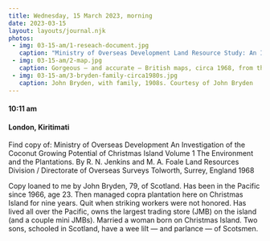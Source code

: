 ```yaml
---
title: Wednesday, 15 March 2023, morning
date: 2023-03-15
layout: layouts/journal.njk
photos:
 - img: 03-15-am/1-reseach-document.jpg
   caption: "Ministry of Overseas Development Land Resource Study: An Investigation of the Coconut Growing Potential of Christmas Island Volume 1 The Environment and the Plantations. By R. N. Jenkins and M. A. Foale Land Resources Division / Directorate of Overseas Surveys, Tolworth, Surrey, England 1968. Courtesy of John Bryden."
 - img: 03-15-am/2-map.jpg
   caption: Gorgeous — and accurate — British maps, circa 1968, from the Land Resource Study. Courtesy of John Bryden.
 - img: 03-15-am/3-bryden-family-circa1980s.jpg
   caption: John Bryden, with family, 1908s. Courtesy of John Bryden
---
```

#### 10:11 am
#### London, Kiritimati

Find copy of:
Ministry of Overseas Development
An Investigation of the Coconut Growing Potential of Christmas Island
Volume 1
The Environment and the Plantations.
By R. N. Jenkins and M. A. Foale
Land Resources Division / Directorate of Overseas Surveys
Tolworth, Surrey, England
1968

Copy loaned to me by John Bryden, 79, of Scotland. Has been in the Pacific since 1966, age 23. Then managed copra plantation here on Christmas Island for nine years. Quit when striking workers were not honored. Has lived all over the Pacific, owns the largest trading store (JMB) on the island (and a couple mini JMBs). Married a woman born on Christmas Island. Two sons, schooled in Scotland, have a wee lilt — and parlance — of Scotsmen.
